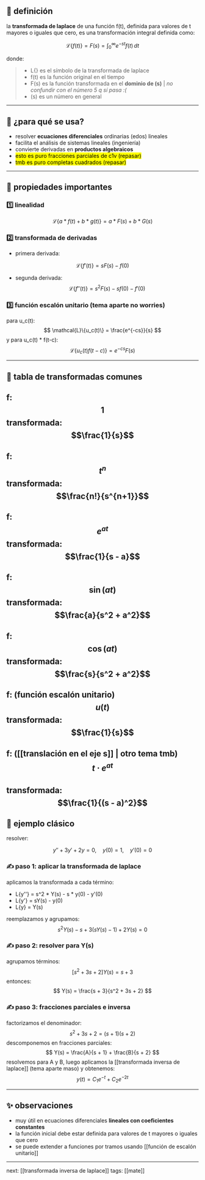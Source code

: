 ## 📌 definición

la **transformada de laplace** de una función f(t), definida para valores de t mayores o iguales que cero, es una transformación integral definida como:

$$
\mathcal{L}\{f(t)\} = F(s) = \int_0^{\infty} e^{-st} f(t) \, dt
$$

donde:
> - L{} es el símbolo de la transformada de laplace
> - f(t) es la función original en el tiempo
> - F(s) es la función transformada en el **dominio de (s)** | *no confundir con el número 5 q sí pasa :(* 
> - (s) es un número en general

---
## 🎯 ¿para qué se usa?

- resolver **ecuaciones diferenciales** ordinarias (edos) lineales
- facilita el análisis de sistemas lineales (ingeniería)
- convierte derivadas en **productos algebraicos**
- <mark class="hltr-red">esto es puro fracciones parciales de c1v (repasar)</mark>
- <mark class="hltr-red">tmb es puro completas cuadrados (repasar)</mark>

---
## 📖 propiedades importantes

### 1️⃣ linealidad

$$
\mathcal{L}\{a*f(t) + b*g(t)\} = a*F(s) + b*G(s)
$$
### 2️⃣ transformada de derivadas

- primera derivada:

$$
\mathcal{L}\{f'(t)\} = sF(s) - f(0)
$$

- segunda derivada:
$$
\mathcal{L}\{f''(t)\} = s^2F(s) - sf(0) - f'(0)
$$
### 3️⃣ función escalón unitario (tema aparte no worries) 

para u_c(t):
$$
\mathcal{L}\{u_c(t)\} = \frac{e^{-cs}}{s}
$$
y para u_c(t) * f(t-c):
$$
\mathcal{L}\{u_c(t)f(t-c)\} = e^{-cs}F(s)
$$

---
## 🧮 tabla de transformadas comunes

f: $$1$$
transformada: 
$$\frac{1}{s}$$
---
f:  
$$t^n$$
transformada:  
$$\frac{n!}{s^{n+1}}$$
---
f:  $$e^{at}$$
transformada:  
$$\frac{1}{s - a}$$
---
f:  $$\sin(at)$$
transformada:  
$$\frac{a}{s^2 + a^2}$$
---
f:  $$\cos(at)$$
transformada:  
$$\frac{s}{s^2 + a^2}$$
---
f:  (función escalón unitario)  $$u(t)$$
transformada:  
$$\frac{1}{s}$$
---
f: ([[translación en el eje s]] | otro tema tmb) 
$$t \cdot e^{at}$$  
transformada:  
$$\frac{1}{(s - a)^2}$$
--- 
## 🧪 ejemplo clásico

resolver:

$$
y'' + 3y' + 2y = 0, \quad y(0) = 1, \quad y'(0) = 0
$$

### ✍️ paso 1: aplicar la transformada de laplace

aplicamos la transformada a cada término:

- L{y''} = s^2 * Y(s) - s * y(0) - y'(0)
- L{y'} = sY(s) - y(0)
- L{y} = Y(s)

reemplazamos y agrupamos:
$$
s^2Y(s) - s + 3(sY(s) - 1) + 2Y(s) = 0
$$
### ✍️ paso 2: resolver para Y(s)

agrupamos términos:
$$
[s^2 + 3s + 2]Y(s) = s + 3
$$
entonces:
$$
Y(s) = \frac{s + 3}{s^2 + 3s + 2}
$$

### ✍️ paso 3: fracciones parciales e inversa

factorizamos el denominador:
$$
s^2 + 3s + 2 = (s + 1)(s + 2)
$$
descomponemos en fracciones parciales:
$$
Y(s) = \frac{A}{s + 1} + \frac{B}{s + 2}
$$
resolvemos para A y B, luego aplicamos la [[transformada inversa de laplace]] (tema aparte maso) y obtenemos:
$$
y(t) = C_1 e^{-t} + C_2 e^{-2t}
$$

---
## ✨ observaciones

- muy útil en ecuaciones diferenciales **lineales con coeficientes constantes**
- la función inicial debe estar definida para valores de t mayores o iguales que cero
- se puede extender a funciones por tramos usando [[función de escalón unitario]]

---
next: [[transformada inversa de laplace]]
tags: [[mate]]